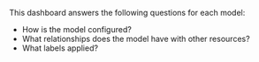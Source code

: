 This dashboard answers the following questions for each model:

- How is the model configured?
- What relationships does the model have with other resources?
- What labels applied?